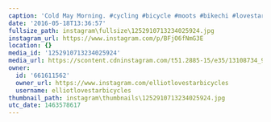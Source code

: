 ```yaml
---
caption: 'Cold May Morning. #cycling #bicycle #moots #bikechi #lovestarbicyclebags'
date: '2016-05-18T13:36:57'
fullsize_path: instagram\fullsize\1252910713234025924.jpg
instagram_url: https://www.instagram.com/p/BFjO6fNmG3E
location: {}
media_id: '1252910713234025924'
media_url: https://scontent.cdninstagram.com/t51.2885-15/e35/13108734_910023589109089_926828611_n.jpg?ig_cache_key=MTI1MjkxMDcxMzIzNDAyNTkyNA%3D%3D.2
owner:
  id: '661611562'
  owner_url: https://www.instagram.com/elliotlovestarbicycles
  username: elliotlovestarbicycles
thumbnail_path: instagram\thumbnails\1252910713234025924.jpg
utc_date: 1463578617
---
```

